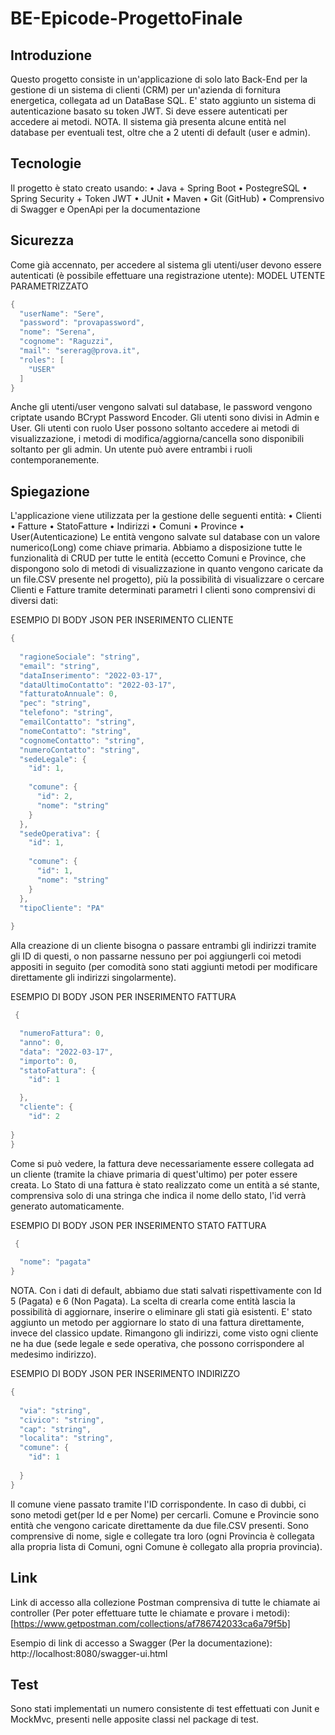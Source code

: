 # BE-Epicode-ProgettoFinale

## Introduzione
Questo progetto consiste in un'applicazione di solo lato Back-End per la gestione di un sistema di clienti (CRM) per un'azienda di fornitura energetica, collegata ad un DataBase SQL.
E' stato aggiunto un sistema di autenticazione basato su token JWT. Si deve essere autenticati per accedere ai metodi. NOTA. Il sistema già presenta alcune entità nel database per eventuali test, oltre che a 2 utenti di default (user e admin).
## Tecnologie
Il progetto è stato creato usando:
•	Java + Spring Boot
•	PostegreSQL
•	Spring Security + Token JWT
•	JUnit
•	Maven
•	Git (GitHub)
•	Comprensivo di Swagger e OpenApi per la documentazione
## Sicurezza
Come già accennato, per accedere al sistema gli utenti/user devono essere autenticati (è possibile effettuare una registrazione utente):
MODEL UTENTE PARAMETRIZZATO
``` java
{
  "userName": "Sere",
  "password": "provapassword",
  "nome": "Serena",
  "cognome": "Raguzzi",
  "mail": "sererag@prova.it",
  "roles": [
    "USER"
  ]
}
```

Anche gli utenti/user vengono salvati sul database, le password vengono criptate usando BCrypt Password Encoder.
Gli utenti sono divisi in Admin e User. Gli utenti con ruolo User possono soltanto accedere ai metodi di visualizzazione, i metodi di modifica/aggiorna/cancella sono disponibili soltanto per gli admin. Un utente può avere entrambi i ruoli contemporanemente.
## Spiegazione
L'applicazione viene utilizzata per la gestione delle seguenti entità:
•	Clienti
•	Fatture
•	StatoFatture
•	Indirizzi
•	Comuni
•	Province
•	User(Autenticazione)
Le entità vengono salvate sul database con un valore numerico(Long) come chiave primaria.
Abbiamo a disposizione tutte le funzionalità di CRUD per tutte le entità (eccetto Comuni e Province, che dispongono solo di metodi di visualizzazione in quanto vengono caricate da un file.CSV presente nel progetto), più la possibilità di visualizzare o cercare Clienti e Fatture tramite determinati parametri
I clienti sono comprensivi di diversi dati:

ESEMPIO DI BODY JSON PER INSERIMENTO CLIENTE
``` java
{
  
  "ragioneSociale": "string",
  "email": "string",
  "dataInserimento": "2022-03-17",
  "dataUltimoContatto": "2022-03-17",
  "fatturatoAnnuale": 0,
  "pec": "string",
  "telefono": "string",
  "emailContatto": "string",
  "nomeContatto": "string",
  "cognomeContatto": "string",
  "numeroContatto": "string",
  "sedeLegale": {
    "id": 1,
   
    "comune": {
      "id": 2,
      "nome": "string"
    }
  },
  "sedeOperativa": {
    "id": 1,
   
    "comune": {
      "id": 1,
      "nome": "string"
    }
  },
  "tipoCliente": "PA"
 
}
```
Alla creazione di un cliente bisogna o passare entrambi gli indirizzi tramite gli ID di questi, o non passarne nessuno per poi aggiungerli coi metodi appositi in seguito (per comodità sono stati aggiunti metodi per modificare direttamente gli indirizzi singolarmente).

ESEMPIO DI BODY JSON PER INSERIMENTO FATTURA
``` java
 {

  "numeroFattura": 0,
  "anno": 0,
  "data": "2022-03-17",
  "importo": 0,
  "statoFattura": {
    "id": 1

  },
  "cliente": {
    "id": 2
   
}
}
  ```
Come si può vedere, la fattura deve necessariamente essere collegata ad un cliente (tramite la chiave primaria di quest'ultimo) per poter essere creata.
Lo Stato di una fattura è stato realizzato come un entità a sé stante, comprensiva solo di una stringa che indica il nome dello stato, l'id verrà generato automaticamente.

ESEMPIO DI BODY JSON PER INSERIMENTO STATO FATTURA
``` java
 {
  
  "nome": "pagata"
}
```
NOTA. Con i dati di default, abbiamo due stati salvati rispettivamente con Id 5 (Pagata) e 6 (Non Pagata). La scelta di crearla come entità lascia la possibilità di aggiornare, inserire o eliminare gli stati già esistenti. E' stato aggiunto un metodo per aggiornare lo stato di una fattura direttamente, invece del classico update.
Rimangono gli indirizzi, come visto ogni cliente ne ha due (sede legale e sede operativa, che possono corrispondere al medesimo indirizzo).

ESEMPIO DI BODY JSON PER INSERIMENTO INDIRIZZO
``` java
{
  
  "via": "string",
  "civico": "string",
  "cap": "string",
  "localita": "string",
  "comune": {
    "id": 1
   
  }
}
```
Il comune viene passato tramite l'ID corrispondente. In caso di dubbi, ci sono metodi get(per Id e per Nome) per cercarli.
Comune e Provincie sono entità che vengono caricate direttamente da due file.CSV presenti. Sono comprensive di nome, sigle e collegate tra loro (ogni Provincia è collegata alla propria lista di Comuni, ogni Comune è collegato alla propria provincia).
## Link
Link di accesso alla collezione Postman comprensiva di tutte le chiamate ai controller (Per poter effettuare tutte le chiamate e provare i metodi): [https://www.getpostman.com/collections/af786742033ca6a79f5b]

Esempio di link di accesso a Swagger (Per la documentazione): http://localhost:8080/swagger-ui.html
## Test
Sono stati implementati un numero consistente di test effettuati con Junit e MockMvc, presenti nelle apposite classi nel package di test.
